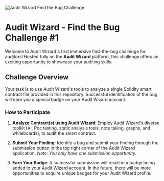 ![Audit Wizard Find the Bug Challenge](https://app.auditwizard.io/static/media/fullLogoDark.19022120.png)

# Audit Wizard - Find the Bug Challenge #1

Welcome to Audit Wizard's first immersive find-the-bug challenge for auditors! Hosted fully on the **Audit Wizard** platform, this challenge offers an exciting opportunity to showcase your auditing skills.

## Challenge Overview

Your task is to use Audit Wizard's tools to analyze a single Solidity smart contract file provided in this repository. Successful identification of the bug will earn you a special badge on your Audit Wizard account.

### How to Participate

1. **Analyze Contract(s) using Audit Wizard**: Employ Audit Wizard's diverse toolkit (AI, Poc testing,  static analysis tools, note taking, graphs, and whiteboards), to audit the smart contract.

3. **Submit Your Finding**: Identify a bug and submit your finding through the submission button in the top right corner of the Audit Wizard application. *Note: You only have one submission opportunity.*

4. **Earn Your Badge**: A successful submission will result in a badge being added to your Audit Wizard account. In the future, there will be more opportunities to acquire unique badges for your Audit Wizard profile.
